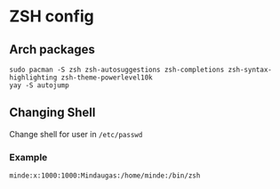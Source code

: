 # ZSH config

## Arch packages

    sudo pacman -S zsh zsh-autosuggestions zsh-completions zsh-syntax-highlighting zsh-theme-powerlevel10k
    yay -S autojump

## Changing Shell

Change shell for user in `/etc/passwd`

### Example

`minde:x:1000:1000:Mindaugas:/home/minde:/bin/zsh`
